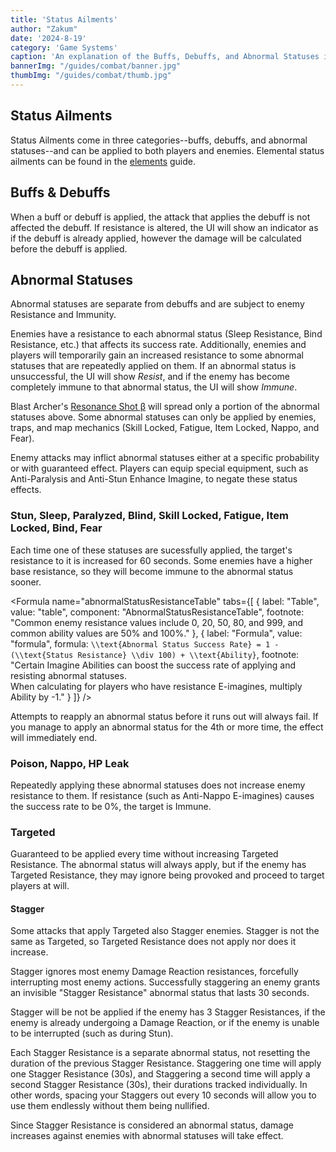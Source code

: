```yaml
---
title: 'Status Ailments'
author: "Zakum"
date: '2024-8-19'
category: 'Game Systems'
caption: 'An explanation of the Buffs, Debuffs, and Abnormal Statuses in BLUE PROTOCOL.'
bannerImg: "/guides/combat/banner.jpg"
thumbImg: "/guides/combat/thumb.jpg"
---
```


<script>
    import StickyNote from '$lib/components/StickyNote.svelte';
    import AbnormalStatusesTable from "$lib/components/guides/AbnormalStatusesTable.svelte";
    import Formula from "$lib/components/guides/Formula.svelte"
</script>

## Status Ailments
Status Ailments come in three categories--buffs, debuffs, and abnormal statuses--and can be applied to both players and enemies. Elemental status ailments can be found in the [elements](/guides/elements) guide.

## Buffs & Debuffs
When a buff or debuff is applied, the attack that applies the debuff is not affected the debuff. If resistance is altered, the UI will show an indicator as if the debuff is already applied, however the damage will be calculated before the debuff is applied.

<AbnormalStatusesTable />

## Abnormal Statuses
Abnormal statuses are separate from debuffs and are subject to enemy Resistance and Immunity.

Enemies have a resistance to each abnormal status (Sleep Resistance, Bind Resistance, etc.) that affects its success rate. Additionally, enemies and players will temporarily gain an increased resistance to some abnormal statuses that are repeatedly applied on them. If an abnormal status is unsuccessful, the UI will show *Resist*, and if the enemy has become completely immune to that abnormal status, the UI will show *Immune*.

<!-- https://note.com/h1t5uj1_/n/n2a81ae30954f says that level difference can affect resistance, but swiki has no mention of this. It's possible OP was unaware of base resistance values. -->

<AbnormalStatusesTable type={-2} />

Blast Archer's [Resonance Shot β](/classes/6/skills#618) will spread only a portion of the abnormal statuses above. Some abnormal statuses can only be applied by enemies, traps, and map mechanics (Skill Locked, Fatigue, Item Locked, Nappo, and Fear).

Enemy attacks may inflict abnormal statuses either at a specific probability or with guaranteed effect. Players can equip special equipment, such as Anti-Paralysis and Anti-Stun Enhance Imagine, to negate these status effects.

### Stun, Sleep, Paralyzed, Blind, Skill Locked, Fatigue, Item Locked, Bind, Fear
Each time one of these statuses are sucessfully applied, the target's resistance to it is increased for 60 seconds. Some enemies have a higher base resistance, so they will become immune to the abnormal status sooner.

<!-- Tested on 赤い飛沫 who has 50 sleep resistance; the second sleep showed Immune. Used +50% sleep chance and it was appliable 3 times before resist (100%/50%/25%). May want to test a +100% chance on an enemy with 100 resist to stun or sleep. -->

<Formula
    name="abnormalStatusResistanceTable"
    tabs={[
        {
            label: "Table",
            value: "table",
            component: "AbnormalStatusResistanceTable",
            footnote: "Common enemy resistance values include 0, 20, 50, 80, and 999, and common ability values are 50% and 100%."
        },
        {
            label: "Formula",
            value: "formula",
            formula: `\\text{Abnormal Status Success Rate} = 1 - (\\text{Status Resistance} \\div 100) + \\text{Ability}`,
            footnote: "Certain Imagine Abilities can boost the success rate of applying and resisting abnormal statuses.<br>When calculating for players who have resistance E-imagines, multiply Ability by -1."
        }
    ]}
/>

Attempts to reapply an abnormal status before it runs out will always fail. If you manage to apply an abnormal status for the 4th or more time, the effect will immediately end.

### Poison, Nappo, HP Leak
Repeatedly applying these abnormal statuses does not increase enemy resistance to them. If resistance (such as Anti-Nappo E-imagines) causes the success rate to be 0%, the target is Immune.

### Targeted
Guaranteed to be applied every time without increasing Targeted Resistance. The abnormal status will always apply, but if the enemy has Targeted Resistance, they may ignore being provoked and proceed to target players at will.
<!-- Debuff always applies. Provocation can be ignored *when the abnormal status is applied*, meaning continuing to attack after provoking may still be able to take aggro.  -->

#### Stagger
Some attacks that apply Targeted also Stagger enemies. Stagger is not the same as Targeted, so Targeted Resistance does not apply nor does it increase.
<!-- TODO: Needs confirmation: Since Targeted is guaranteed to be applied, the Stagger is guaranteed to work (if it passes the conditions below), unlike Battle Imagines which only have a chance to Stagger(?). OneCard says the AF staggers are 100%, but we need to test Battle Imagine staggers. -->

<!-- According to ses: https://ses-bp.hatenablog.com/entry/2024/03/01/165522 the interrupt (AF staggers?) work even against bosses that are immune to stagger. -->

<!-- TODO: Elaborate on damage reaction resistances? resist_thrust/slash/blow are resistances against damage in the damage formula, but do they also play a role here, or is it just the generic "reaction" and "reaction_leveldiff" enemyparams? -->
<!-- Not all actions can be interrupted, especially bosses that are in a powered-up state -->
Stagger ignores most enemy Damage Reaction resistances, forcefully interrupting most enemy actions. Successfully staggering an enemy grants an invisible "Stagger Resistance" abnormal status that lasts 30 seconds.

Stagger will be not be applied if the enemy has 3 Stagger Resistances, if the enemy is already undergoing a Damage Reaction, or if the enemy is unable to be interrupted (such as during Stun).

Each Stagger Resistance is a separate abnormal status, not resetting the duration of the previous Stagger Resistance. Staggering one time will apply one Stagger Resistance (30s), and Staggering a second time will apply a second Stagger Resistance (30s), their durations tracked individually. In other words, spacing your Staggers out every 10 seconds will allow you to use them endlessly without them being nullified.

Since Stagger Resistance is considered an abnormal status, damage increases against enemies with abnormal statuses will take effect. 